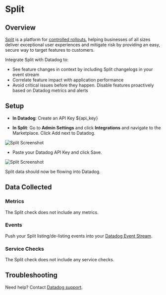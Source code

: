 # Split

## Overview

[Split][1] is a platform for [controlled rollouts][2], helping businesses of all sizes deliver exceptional user experiences and mitigate risk by providing an easy, secure way to target features to customers.

Integrate Split with Datadog to:

- See feature changes in context by including Split changelogs in your event stream
- Correlate feature impact with application performance
- Avoid critical issues before they happen. Disable features proactively based on Datadog metrics and alerts

## Setup

- **In Datadog**: Create an API Key <span class="hidden-api-key">\${api_key}</span>

- **In Split**: Go to **Admin Settings** and click **Integrations** and navigate to the Marketplace. Click Add next to Datadog.<br/>

![Split Screenshot][3]

- Paste your Datadog API Key and click Save.

![Split Screenshot][4]

Split data should now be flowing into Datadog.

## Data Collected

### Metrics

The Split check does not include any metrics.

### Events

Push your Split listing/de-listing events into your [Datadog Event Stream][5].

### Service Checks

The Split check does not include any service checks.

## Troubleshooting

Need help? Contact [Datadog support][6].

[1]: http://www.split.io
[2]: http://www.split.io/articles/controlled-rollout
[3]: https://raw.githubusercontent.com/DataDog/integrations-extras/ilan/split-integration/split/images/in-split.png
[4]: https://raw.githubusercontent.com/DataDog/integrations-extras/ilan/split-integration/split/images/integrations-datadog.png
[5]: https://docs.datadoghq.com/events/
[6]: https://docs.datadoghq.com/help/
